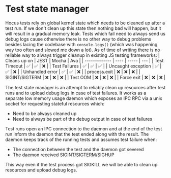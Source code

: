 # Test state manager

Hocus tests rely on global kernel state which needs to be cleaned up after a test run.
If we don't clean up this state then nothing bad will happen, but it will result in a gradual memory leak.
Tests which fail need to always send us debug logs cause otherwise there is no other way to debug problems besides lacing the codebase with `console.logs()` (which was happening way too often and slowed me down a lot).
As of time of writing there is no reliable way to always trigger cleanup in existing JS testing frameworks:
| Cleans up on | JEST | Mocha | Ava |
| ------------- | ---- | ----- | --- |
| Test Timeout | ✅ | ✅ | ❌ |
| Test Failures | ✅ | ✅ | ✅ |
| Uncaught exception | ✅ | ✅ | ❌ |
| Unhandled error | ✅ | ✅ | ❌ |
| process.exit | ❌ | ❌ | ❌ |
| SIGINT/SIGTERM | ❌ | ❌ | ❌ |
| Test OOM | ❌ | ❌ | ❌ |
| Force exit | ❌ | ❌ | ❌ |

The test state manager is an attempt to reliably clean up resources after test runs and to upload debug logs in case of test failures. It works as a separate low memory usage daemon which exposes an IPC RPC via a unix socket for requesting stateful resources which:

- Need to be always cleaned up
- Need to always be part of the debug output in case of test failures

Test runs open an IPC connection to the daemon and at the end of the test run inform the daemon that the test ended along with the result.
The daemon keeps track of the running tests and assumes test failure when:

- The connection between the test and the daemon got severed
- The daemon received SIGINT/SIGTERM/SIGHUP

This way even if the test process got SIGKILL we will be able to clean up resources and upload debug logs.
